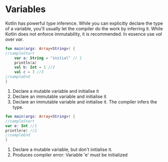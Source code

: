 # Variables

Kotlin has powerful type inference. While you can explicitly declare the type of a variable, you'll usually let the
compiler do the work by inferring it. While Kotlin does not enforce immutability, it is recommended. In essence use *val* over *var*.

<div class="language-kotlin" theme="idea" markdown="1">

```kotlin
fun main(args: Array<String>) {
//sampleStart
    var a: String = "initial" // 1
    println(a)
    val b: Int = 1 //2
    val c = 3 //3
//sampleEnd
}
```

</div>

1. Declare a mutable variable and initialise it
2. Declare an immutable variable and initialise it
3. Declare an immutable variable and initialise it. The compiler infers the type.

<div class="language-kotlin" theme="idea" markdown="1">

```kotlin
fun main(args: Array<String>) {
//sampleStart
var e: Int //1
println(e) //2
//sampleEnd
}
```

</div>

1. Declare a mutable variable, but don't initialise it.
2. Produces compiler error: Variable 'e' must be initialized
